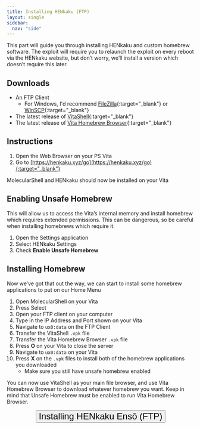 ```yaml
---
title: Installing HENkaku (FTP)
layout: single
sidebar:
  nav: "side"
---
```


This part will guide you through installing HENkaku and custom homebrew software. The exploit will require you to relaunch the exploit on every reboot via the HENkaku website, but don’t worry, we’ll install a version which doesn’t require this later.

## Downloads
- An FTP Client
	- For Windows, I'd recommend [FileZilla](https://filezilla-project.org/){:target="_blank"} or [WinSCP](https://winscp.net/eng/download.php){:target="_blank"}
- The latest release of [VitaShell](https://github.com/TheOfficialFloW/VitaShell/releases/latest){:target="_blank"}
- The latest release of [Vita Homebrew Browser](https://github.com/devnoname120/vhbb/releases/latest){:target="_blank"}

## Instructions
1. Open the Web Browser on your PS Vita
2. Go to [https://henkaku.xyz/go](https://henkaku.xyz/go){:target="_blank"}

MolecularShell and HENkaku should now be installed on your Vita

## Enabling Unsafe Homebrew
This will allow us to access the Vita’s internal memory and install homebrew which requires extended permissions. This can be dangerous, so be careful when installing homebrews which require it.

1. Open the Settings application
2. Select HENkaku Settings
3. Check **Enable Unsafe Homebrew**

## Installing Homebrew
Now we’ve got that out the way, we can start to install some homebrew applications to put on our Home Menu

1. Open MolecularShell on your Vita
2. Press Select
3. Open your FTP client on your computer
4. Type in the IP Address and Port shown on your Vita
5. Navigate to `ux0:data` on the FTP Client
6. Transfer the VitaShell `.vpk` file
7. Transfer the Vita Homebrew Browser `.vpk` file
8. Press **O** on your Vita to close the server
9. Navigate to `ux0:data` on your Vita
2. Press **X** on the `.vpk` files to install both of the homebrew applications you downloaded
	- Make sure you still have unsafe homebrew enabled
	
You can now use VitaShell as your main file browser, and use Vita Homebrew Browser to download whatever homebrew you want. Keep in mind that Unsafe Homebrew must be enabled to run Vita Homebrew Browser.

<center><a href="/guide/installing-henkaku-enso-ftp" style="text-decoration: none;color: #ccc;font-weight:normal;"><button style="vertical-align:middle"><span><font size="+2">Installing HENkaku Ensō (FTP)</font></span></button></a></center>